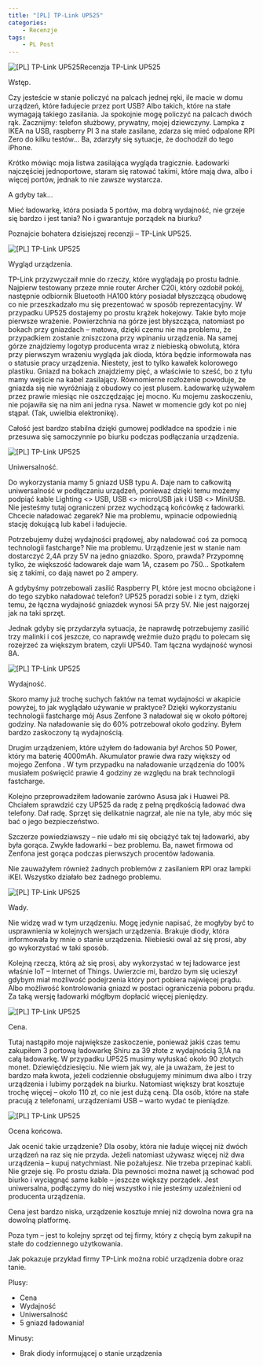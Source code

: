 ```yaml
---
title: "[PL] TP-Link UP525"
categories:
    - Recenzje
tags:
    - PL Post
---
```

![[PL] TP-Link UP525](/assets/images/posts/tp-link-up525/top.jpg)Recenzja TP-Link UP525

Wstęp.

Czy jesteście w stanie policzyć na palcach jednej ręki, ile macie w domu urządzeń, które ładujecie przez port USB? Albo takich, które na stałe wymagają takiego zasilania. Ja spokojnie mogę policzyć na palcach dwóch rąk. Zacznijmy: telefon służbowy, prywatny, mojej dziewczyny. Lampka z IKEA na USB, raspberry PI 3 na stałe zasilane, zdarza się mieć odpalone RPI Zero do kilku testów… Ba, zdarzyły się sytuacje, że dochodził do tego iPhone.

Krótko mówiąc moja listwa zasilająca wygląda tragicznie. Ładowarki najczęściej jednoportowe, staram się ratować takimi, które mają dwa, albo i więcej portów, jednak to nie zawsze wystarcza.

A gdyby tak…

Mieć ładowarkę, która posiada 5 portów, ma dobrą wydajność, nie grzeje się bardzo i jest tania? No i gwarantuje porządek na biurku?

Poznajcie bohatera dzisiejszej recenzji – TP-Link UP525.

![[PL] TP-Link UP525](/assets/images/posts/tp-link-up525/01.jpg)

Wygląd urządzenia.

TP-Link przyzwyczaił mnie do rzeczy, które wyglądają po prostu ładnie. Najpierw testowany przeze mnie router Archer C20i, który ozdobił pokój, następnie odbiornik Bluetooth HA100 który posiadał błyszczącą obudowę co nie przeszkadzało mu się prezentować w sposób reprezentacyjny. W przypadku UP525 dostajemy po prostu krążek hokejowy. Takie było moje pierwsze wrażenie. Powierzchnia na górze jest błyszcząca, natomiast po bokach przy gniazdach – matowa, dzięki czemu nie ma problemu, że przypadkiem zostanie zniszczona przy wpinaniu urządzenia. Na samej górze znajdziemy logotyp producenta wraz z niebieską obwolutą, która przy pierwszym wrażeniu wygląda jak dioda, która będzie informowała nas o statusie pracy urządzenia. Niestety, jest to tylko kawałek kolorowego plastiku. Gniazd na bokach znajdziemy pięć, a właściwie to sześć, bo z tyłu mamy wejście na kabel zasilający. Równomierne rozłożenie powoduje, że gniazda się nie wyróżniają z obudowy co jest plusem.
Ładowarkę używałem przez prawie miesiąc nie oszczędzając jej mocno. Ku mojemu zaskoczeniu, nie pojawiła się na nim ani jedna rysa. Nawet w momencie gdy kot po niej stąpał. (Tak, uwielbia elektronikę).

Całość jest bardzo stabilna dzięki gumowej podkładce na spodzie i nie przesuwa się samoczynnie po biurku podczas podłączania urządzenia.

![[PL] TP-Link UP525](/assets/images/posts/tp-link-up525/02.jpg)

Uniwersalność.

Do wykorzystania mamy 5 gniazd USB typu A. Daje nam to całkowitą uniwersalność w podłączaniu urządzeń, ponieważ dzięki temu możemy podpiąć kable Lighting <> USB, USB <> microUSB jak i USB <> MiniUSB. Nie jesteśmy tutaj ograniczeni przez wychodzącą końcówkę z ładowarki. Chcecie naładować zegarek? Nie ma problemu, wpinacie odpowiednią stację dokującą lub kabel i ładujecie.

Potrzebujemy dużej wydajności prądowej, aby naładować coś za pomocą technologii fastcharge? Nie ma problemu. Urządzenie jest w stanie nam dostarczyć 2,4A przy 5V na jedno gniazdko. Sporo, prawda? Przypomnę tylko, że większość ładowarek daje wam 1A, czasem po 750… Spotkałem się z takimi, co dają nawet po 2 ampery.

A gdybyśmy potrzebowali zasilić Raspberry PI, które jest mocno obciążone i do tego szybko naładować telefon? UP525 poradzi sobie i z tym, dzięki temu, że łączna wydajność gniazdek wynosi 5A przy 5V. Nie jest najgorzej jak na taki sprzęt.

Jednak gdyby się przydarzyła sytuacja, że naprawdę potrzebujemy zasilić trzy malinki i coś jeszcze, co naprawdę weźmie dużo prądu to polecam się rozejrzeć za większym bratem, czyli UP540. Tam łączna wydajność wynosi 8A.

![[PL] TP-Link UP525](/assets/images/posts/tp-link-up525/03.jpg)

Wydajność.

Skoro mamy już trochę suchych faktów na temat wydajności w akapicie powyżej, to jak wyglądało używanie w praktyce?
Dzięki wykorzystaniu technologii fastcharge mój Asus Zenfone 3 naładował się w około półtorej godziny. Na naładowanie się do 60% potrzebował około godziny. Byłem bardzo zaskoczony tą wydajnością.

Drugim urządzeniem, które użyłem do ładowania był Archos 50 Power, który ma baterię 4000mAh. Akumulator prawie dwa razy większy od mojego Zenfona . W tym przypadku na naładowanie urządzenia do 100% musiałem poświęcić prawie 4 godziny ze względu na brak technologii fastcharge.

Kolejno przeprowadziłem ładowanie zarówno Asusa jak i Huawei P8. Chciałem sprawdzić czy UP525 da radę z pełną prędkością ładować dwa telefony. Dał radę. Sprzęt się delikatnie nagrzał, ale nie na tyle, aby móc się bać o jego bezpieczeństwo.

Szczerze powiedziawszy – nie udało mi się obciążyć tak tej ładowarki, aby była gorąca. Zwykłe ładowarki – bez problemu. Ba, nawet firmowa od Zenfona jest gorąca podczas pierwszych procentów ładowania.

Nie zauważyłem również żadnych problemów z zasilaniem RPI oraz lampki iKEI. Wszystko działało bez żadnego problemu.

![[PL] TP-Link UP525](/assets/images/posts/tp-link-up525/04.jpg)

Wady.

Nie widzę wad w tym urządzeniu. Mogę jedynie napisać, że mogłyby być to usprawnienia w kolejnych wersjach urządzenia. Brakuje diody, która informowała by mnie o stanie urządzenia. Niebieski owal aż się prosi, aby go wykorzystać w taki sposób.

Kolejną rzeczą, którą aż się prosi, aby wykorzystać w tej ładowarce jest właśnie IoT – Internet of Things. Uwierzcie mi, bardzo bym się ucieszył gdybym miał możliwość podejrzenia który port pobiera najwięcej prądu. Albo możliwość kontrolowania gniazd w postaci ograniczenia poboru prądu. Za taką wersję ładowarki mógłbym dopłacić więcej pieniędzy.

![[PL] TP-Link UP525](/assets/images/posts/tp-link-up525/05.jpg)

Cena.

Tutaj nastąpiło moje największe zaskoczenie, ponieważ jakiś czas temu zakupiłem 3 portową ładowarkę Shiru za 39 złote z wydajnością 3,1A na całą ładowarkę. W przypadku UP525 musimy wyłuskać około 90 złotych monet. Dziewięćdziesięciu. Nie wiem jak wy, ale ja uważam, że jest to bardzo mała kwota, jeżeli codziennie obsługujemy minimum dwa albo i trzy urządzenia i lubimy porządek na biurku. Natomiast większy brat kosztuje trochę więcej – około 110 zł, co nie jest dużą ceną. Dla osób, które na stałe pracują z telefonami, urządzeniami USB – warto wydać te pieniądze.

![[PL] TP-Link UP525](/assets/images/posts/tp-link-up525/06.jpg)

Ocena końcowa.

Jak ocenić takie urządzenie? Dla osoby, która nie ładuje więcej niż dwóch urządzeń na raz się nie przyda. Jeżeli natomiast używasz więcej niż dwa urządzenia – kupuj natychmiast. Nie pożałujesz. Nie trzeba przepinać kabli. Nie grzeje się. Po prostu działa. Dla pewności można nawet ją schować pod biurko i wyciągnąć same kable – jeszcze większy porządek. Jest uniwersalna, podłączymy do niej wszystko i nie jesteśmy uzależnieni od producenta urządzenia.

Cena jest bardzo niska, urządzenie kosztuje mniej niż dowolna nowa gra na dowolną platformę.

Poza tym – jest to kolejny sprzęt od tej firmy, który z chęcią bym zakupił na stałe do codziennego użytkowania.

Jak pokazuje przykład firmy TP-Link można robić urządzenia dobre oraz tanie.

Plusy:

* Cena
* Wydajność
* Uniwersalność
* 5 gniazd ładowania!

Minusy:

* Brak diody informującej o stanie urządzenia
